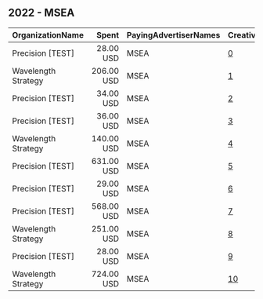 ## 2022 - MSEA 
|OrganizationName|Spent|PayingAdvertiserNames|CreativeUrls|Impressions|Genders|AgeBrackets|CountryCodes|BillingAddresses|CandidateBallotInformation|
|:---|---:|:---|:---|---:|:---|:---|:---|:---|:---|
|Precision [TEST]|28.00 USD|MSEA|[0](https://www.snap.com/political-ads/asset/94fc1bdb0feecb408a063de3901986585e1c77c5d55cb3b7d1b1f0d1177167fc?mediaType=jpeg)|2,830||18+|united states|"1121 14th Street NW Suite 700,Washington,20005,US"|Rachel McCusker|
|Wavelength Strategy|206.00 USD|MSEA|[1](https://www.snap.com/political-ads/asset/b7a87f45e200215423f1441f037cf10015f6a144aa4b2a21bab51653a3173052?mediaType=mp4)|14,420||18+|united states|US|MSEA|
|Precision [TEST]|34.00 USD|MSEA|[2](https://www.snap.com/political-ads/asset/ace8f232bef0b4f48298ff9210d5405dc53a35884bf2bbd47509e6bce2378c2b?mediaType=png)|5,820||18+|united states|"1121 14th Street NW Suite 700,Washington,20005,US"||
|Precision [TEST]|36.00 USD|MSEA|[3](https://www.snap.com/political-ads/asset/3ff6ab74874e26af7ba88222255c71192399e8adc10d2425e60083cbd0729285?mediaType=png)|6,290||18+|united states|"1121 14th Street NW Suite 700,Washington,20005,US"||
|Wavelength Strategy|140.00 USD|MSEA|[4](https://www.snap.com/political-ads/asset/29762e2396ae51a197e95710da447c67ea9f5085d5e0658183c7f8267bd4acfd?mediaType=png)|11,543||18+|united states|US|MSEA|
|Precision [TEST]|631.00 USD|MSEA|[5](https://www.snap.com/political-ads/asset/3b12bddc4900de7b15417130d29c349a4f6cd4caafdd4a0f103966b4ddb2f30c?mediaType=jpg)|20,212||18+|united states|"1121 14th Street NW Suite 700,Washington,20005,US"||
|Precision [TEST]|29.00 USD|MSEA|[6](https://www.snap.com/political-ads/asset/620bccd70f96f25fe2bfdbdffb3a43da8545ddd594ce99b80b2010111529302a?mediaType=png)|4,993||18+|united states|"1121 14th Street NW Suite 700,Washington,20005,US"||
|Precision [TEST]|568.00 USD|MSEA|[7](https://www.snap.com/political-ads/asset/4cbc172b0207f96ed759cae4a36242022d16994afa9a83416d85d466d836324e?mediaType=jpg)|18,514||18+|united states|"1121 14th Street NW Suite 700,Washington,20005,US"||
|Wavelength Strategy|251.00 USD|MSEA|[8](https://www.snap.com/political-ads/asset/29762e2396ae51a197e95710da447c67ea9f5085d5e0658183c7f8267bd4acfd?mediaType=png)|14,624||18+|united states|US|MSEA|
|Precision [TEST]|28.00 USD|MSEA|[9](https://www.snap.com/political-ads/asset/9c1e54ce10a1ecacfdf9188ef69abdbbf840b7ee10e836549ed9b800ea7a84e5?mediaType=png)|4,780||18+|united states|"1121 14th Street NW Suite 700,Washington,20005,US"||
|Wavelength Strategy|724.00 USD|MSEA|[10](https://www.snap.com/political-ads/asset/b7a87f45e200215423f1441f037cf10015f6a144aa4b2a21bab51653a3173052?mediaType=mp4)|49,428||18+|united states|US|MSEA|
